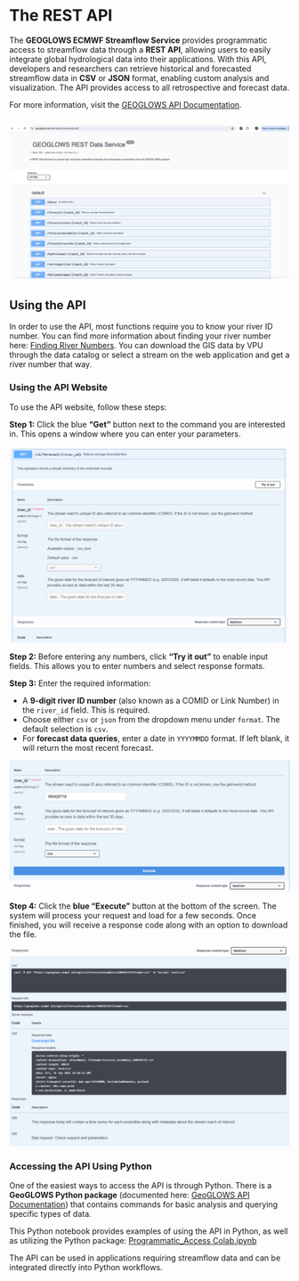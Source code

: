 # The REST API

The **GEOGLOWS ECMWF Streamflow Service** provides programmatic access to streamflow data through a **REST API**, allowing users to easily integrate global hydrological data into their applications. With this API, developers and researchers can retrieve historical and forecasted streamflow data in **CSV** or **JSON** format, enabling custom analysis and visualization. The API provides access to all retrospective and forecast data.

For more information, visit the [GEOGLOWS API Documentation](https://geoglows.ecmwf.int/documentation).

![image](api.png)
---

## Using the API

In order to use the API, most functions require you to know your river ID number. You can find more information about finding your river number here: [Finding River Numbers](https://data.geoglows.org/tutorials/finding-river-numbers). You can download the GIS data by VPU through the data catalog or select a stream on the web application and get a river number that way.

### Using the API Website

To use the API website, follow these steps:

**Step 1:** Click the blue **“Get”** button next to the command you are interested in. This opens a window where you can enter your parameters.  

![API Window Pop-up](api-window-pop-up.png)

**Step 2:** Before entering any numbers, click **“Try it out”** to enable input fields. This allows you to enter numbers and select response formats.

**Step 3:** Enter the required information:  
- A **9-digit river ID number** (also known as a COMID or Link Number) in the `river_id` field. This is required.  
- Choose either `csv` or `json` from the dropdown menu under `format`. The default selection is `csv`.  
- For **forecast data queries**, enter a date in `YYYYMMDD` format. If left blank, it will return the most recent forecast.  

![Execute Button](execute-button.png)

**Step 4:** Click the **blue “Execute”** button at the bottom of the screen. The system will process your request and load for a few seconds. Once finished, you will receive a response code along with an option to download the file.  

![API Response](response-api.png)

### Accessing the API Using Python

One of the easiest ways to access the API is through Python. There is a **GeoGLOWS Python package** (documented here: [GeoGLOWS API Documentation](https://geoglows.readthedocs.io/en/latest/api-documentation.html)) that contains commands for basic analysis and querying specific types of data.

This Python notebook provides examples of using the API in Python, as well as utilizing the Python package: [Programmatic_Access Colab.ipynb](https://colab.research.google.com/drive/19PiUTU2noCvNGr6r-1i9cv0YMduTxATs?usp=sharing)


The API can be used in applications requiring streamflow data and can be integrated directly into Python workflows. 
